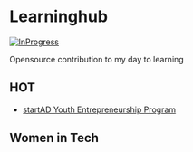 # Learninghub


[![InProgress](https://img.shields.io/badge/%F0%9F%9A%80-in--progress-yellow?style=flat-square)]()


Opensource contribution to my day to learning  



## HOT
- [startAD Youth Entrepreneurship Program](https://share.hsforms.com/18Z_fsI-dSQq3CcCwwO2JKQ335f1)


## Women in Tech
